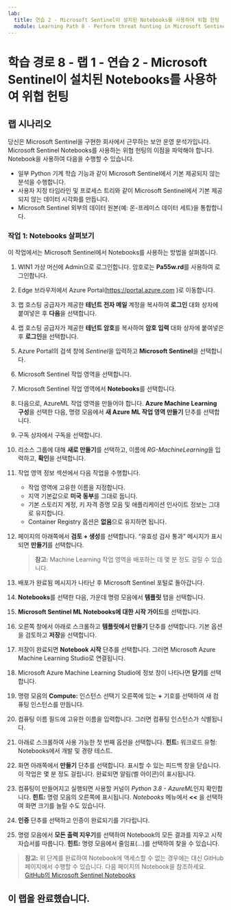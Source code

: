 ```yaml
---
lab:
  title: 연습 2 - Microsoft Sentinel이 설치된 Notebooks를 사용하여 위협 헌팅
  module: Learning Path 8 - Perform threat hunting in Microsoft Sentinel
---
```


# <a name="learning-path-8---lab-1---exercise-2---threat-hunting-using-notebooks-with-microsoft-sentinel"></a>학습 경로 8 - 랩 1 - 연습 2 - Microsoft Sentinel이 설치된 Notebooks를 사용하여 위협 헌팅

## <a name="lab-scenario"></a>랩 시나리오



당신은 Microsoft Sentinel을 구현한 회사에서 근무하는 보안 운영 분석가입니다. Microsoft Sentinel Notebooks를 사용하는 위협 헌팅의 이점을 파악해야 합니다. Notebook을 사용하여 다음을 수행할 수 있습니다.

- 일부 Python 기계 학습 기능과 같이 Microsoft Sentinel에서 기본 제공되지 않는 분석을 수행합니다.
- 사용자 지정 타임라인 및 프로세스 트리와 같이 Microsoft Sentinel에서 기본 제공되지 않는 데이터 시각화를 만듭니다.
- Microsoft Sentinel 외부의 데이터 원본(예: 온-프레미스 데이터 세트)을 통합합니다.


### <a name="task-1-explore-notebooks"></a>작업 1: Notebooks 살펴보기

이 작업에서는 Microsoft Sentinel에서 Notebooks를 사용하는 방법을 살펴봅니다.

1. WIN1 가상 머신에 Admin으로 로그인합니다. 암호로는 **Pa55w.rd**를 사용하여 로그인합니다.  

1. Edge 브라우저에서 Azure Portal(https://portal.azure.com )로 이동합니다.

1. 랩 호스팅 공급자가 제공한 **테넌트 전자 메일** 계정을 복사하여 **로그인** 대화 상자에 붙여넣은 후 **다음**을 선택합니다.

1. 랩 호스팅 공급자가 제공한 **테넌트 암호**를 복사하여 **암호 입력** 대화 상자에 붙여넣은 후 **로그인**을 선택합니다.

1. Azure Portal의 검색 창에 *Sentinel*을 입력하고 **Microsoft Sentinel**을 선택합니다.

1. Microsoft Sentinel 작업 영역을 선택합니다.

1. Microsoft Sentinel 작업 영역에서 **Notebooks**를 선택합니다.

1. 다음으로, AzureML 작업 영역을 만들어야 합니다. **Azure Machine Learning 구성**을 선택한 다음, 명령 모음에서 **새 Azure ML 작업 영역 만들기** 단추를 선택합니다.

1. 구독 상자에서 구독을 선택합니다.

1. 리소스 그룹에 대해 **새로 만들기**를 선택하고, 이름에 *RG-MachineLearning*을 입력하고, **확인**을 선택합니다. 

1. 작업 영역 정보 섹션에서 다음 작업을 수행합니다.

     - 작업 영역에 고유한 이름을 지정합니다.
     - 지역 기본값으로 **미국 동부**를 그대로 둡니다.
     - 기본 스토리지 계정, 키 자격 증명 모음 및 애플리케이션 인사이트 정보는 그대로 유지합니다.
     - Container Registry 옵션은 **없음**으로 유지하면 됩니다.

1. 페이지의 아래쪽에서 **검토 + 생성**를 선택합니다. “유효성 검사 통과” 메시지가 표시되면 **만들기**를 선택합니다. 

     >**참고:** Machine Learning 작업 영역을 배포하는 데 몇 분 정도 걸릴 수 있습니다.

1. 배포가 완료됨 메시지가 나타난 후 Microsoft Sentinel 포털로 돌아갑니다.

1. **Notebooks**를 선택한 다음, 가운데 명령 모음에서 **템플릿** 탭을 선택합니다. 

1. **Microsoft Sentinel ML Notebooks에 대한 시작 가이드**를 선택합니다. 

1. 오른쪽 창에서 아래로 스크롤하고 **템플릿에서 만들기** 단추를 선택합니다. 기본 옵션을 검토하고 **저장**을 선택합니다.

1. 저장이 완료되면 **Notebook 시작** 단추를 선택합니다. 그러면 Microsoft Azure Machine Learning Studio로 연결됩니다.

1. Microsoft Azure Machine Learning Studio에 정보 창이 나타나면 **닫기**를 선택합니다.

1. 명령 모음의 **Compute:** 인스턴스 선택기 오른쪽에 있는 **+** 기호를 선택하여 새 컴퓨팅 인스턴스를 만듭니다.

1. 컴퓨팅 이름 필드에 고유한 이름을 입력합니다. 그러면 컴퓨팅 인스턴스가 식별됩니다.

1. 아래로 스크롤하여 사용 가능한 첫 번째 옵션을 선택합니다. **힌트:** 워크로드 유형: Notebooks에서 개발 및 경량 테스트.

1. 화면 아래쪽에서 **만들기** 단추를 선택합니다. 표시할 수 있는 피드백 창을 닫습니다. 이 작업은 몇 분 정도 걸립니다. 완료되면 알림(벨 아이콘)이 표시됩니다.

1. 컴퓨팅이 만들어지고 실행되면 사용할 커널이 *Python 3.8 - AzureML*인지 확인합니다. **힌트:** 명령 모음의 오른쪽에 표시됩니다. *Notebooks* 메뉴에서 **<<** 을 선택하여 화면 크기를 늘릴 수도 있습니다.

1. **인증** 단추를 선택하고 인증이 완료되기를 기다립니다.

1. 명령 모음에서 **모든 출력 지우기**를 선택하여 Notebook의 모든 결과를 지우고 시작 자습서를 따릅니다. **힌트:** 명령 모음에서 줄임표(...)를 선택하여 찾을 수 있습니다.

>**참고:** 위 단계를 완료하여 Notebook에 액세스할 수 없는 경우에는 대신 GitHub 페이지에서 수행할 수 있습니다. 다음 페이지의 Notebook을 참조하세요. [GitHub의 Microsoft Sentinel Notebooks](https://github.com/Azure/Azure-Sentinel-Notebooks/blob/8122bca32387d60a8ee9c058ead9d3ab8f4d61e6/A%20Getting%20Started%20Guide%20For%20Azure%20Sentinel%20ML%20Notebooks.ipynb) 

## <a name="you-have-completed-the-lab"></a>이 랩을 완료했습니다.
